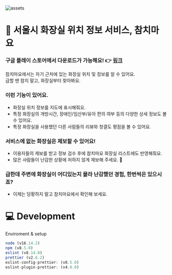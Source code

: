 <img alt="assets" src="https://cdn.discordapp.com/attachments/953677803562348556/978696191804080158/assets.png">

# 🚻 서울시 화장실 위치 정보 서비스, 참치마요
### 구글 플레이 스토어에서 다운로드가 가능해요! 👉 [링크](https://play.google.com/store/apps/details?id=com.tunamayo_toilet.twa) <br />
참치마요에서는 자기 근처에 있는 화장실 위치 및 정보를 알 수 있어요. <br />
급할 땐 참지 말고, 화장실부터 찾아봐요.

### 이런 기능이 있어요.
- 화장실 위치 정보를 지도에 표시해줘요.
- 특정 화장실의 개방시간, 장애인/임산부/유아 편의 여부 등의 다양한 상세 정보도 볼 수 있어요.
- 특정 화장실을 사용했던 다른 사람들의 리뷰와 청결도 평점을 볼 수 있어요.

### 서비스에 없는 화장실은 제보할 수 있어요!
- 이용자들의 제보를 받고 정보 검수 후에 참치마요 화장실 리스트에도 반영해줘요.
- 많은 사람들이 난감한 상황에 처하지 않게 제보해 주세요. 🙏

### 급한데 주변에 화장실이 어디있는지 몰라 난감했던 경험, 한번씩은 있으시죠?
- 이제는 당황하지 말고 참치마요에서 확인해 보세요.

# 💻 Development
Enviroment & setup
```js
node (v16.14.2)
npm (v8.5.0)
eslint (v8.14.0)
prettier (v2.6.2)
eslint-config-prettier: (v8.5.0)
eslint-plugin-prettier: (v4.0.0)
```

